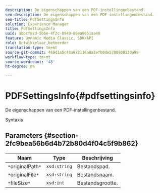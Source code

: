 ```yaml
---
description: De eigenschappen van een PDF-instellingenbestand.
seo-description: De eigenschappen van een PDF-instellingenbestand.
seo-title: PdfSettingsInfo
solution: Experience Manager
title: PdfSettingsInfo
uuid: abbcf82d-5b6e-4f2c-8940-88ea8651aa40
feature: Dynamic Media Classic, SDK/API
role: Ontwikkelaar,beheerder
translation-type: tm+mt
source-git-commit: 469d1a5c43a972116a8a2efb0de5708800130a99
workflow-type: tm+mt
source-wordcount: '48'
ht-degree: 0%

---
```



# PDFSettingsInfo{#pdfsettingsinfo}

De eigenschappen van een PDF-instellingenbestand.

Syntaxis

## Parameters {#section-2fc9bea56b6d4b72b80d4f04c5f9b862}

| Naam | Type | Beschrijving |
|---|---|---|
| `*`originalPath`*` | `xsd:string` | Bestandspad. |
| `*`originalFile`*` | `xsd:string` | Bestandsnaam. |
| `*`fileSize`*` | `xsd:int` | Bestandsgrootte. |

